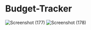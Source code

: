 # Budget-Tracker


![Screenshot (177)](https://user-images.githubusercontent.com/57572182/81763910-2cb76880-9485-11ea-91d7-640031fe761b.png)
![Screenshot (178)](https://user-images.githubusercontent.com/57572182/81763907-2b863b80-9485-11ea-8e6a-f218eb7147ef.png)
